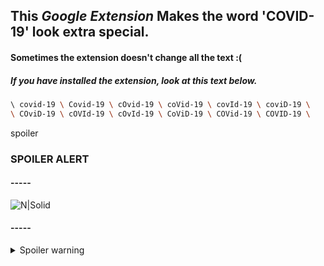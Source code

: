 ## This *Google Extension* Makes the word 'COVID-19' look extra special.
#### Sometimes the extension doesn't change all the text :(



##### If you have installed the extension, look at this text below.

```sh
\ covid-19 \ Covid-19 \ cOvid-19 \ coVid-19 \ covId-19 \ coviD-19 \
\ COviD-19 \ cOVId-19 \ cOvId-19 \ CoViD-19 \ COVid-19 \ COVID-19 \
```
spoiler
### SPOILER ALERT
#### -----
![N|Solid](https://github.com/SuperPieter/Better-COVID-19/blob/master/covid-19.png)
#### -----

<details>
  <summary>Spoiler warning</summary>
  
  Spoiler text. Note that it's important to have a space after the summary tag. You should be able to write any markdown you want inside the `<details>` tag... just make sure you close `<details>` afterward.
  
  ```javascript
  console.log("I'm a code block!");
  ```
  
</details>
